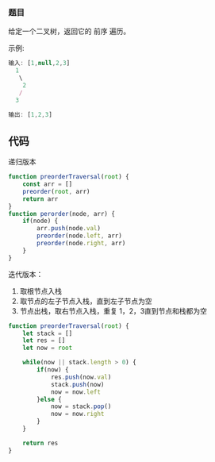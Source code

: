### 题目
给定一个二叉树，返回它的 前序 遍历。

 示例:
 ```js
 输入: [1,null,2,3]  
   1
    \
     2
    /
   3 

输出: [1,2,3]
 ```

 ## 代码
递归版本

```js
function preorderTraversal(root) {
    const arr = []
    preorder(root, arr)
    return arr
}
function perorder(node, arr) {
    if(node) {
        arr.push(node.val)
        preorder(node.left, arr)
        preorder(node.right, arr)
    }
}
```

迭代版本：
1. 取根节点入栈
2. 取节点的左子节点入栈，直到左子节点为空
3. 节点出栈，取右节点入栈，重复 1，2，3直到节点和栈都为空
   
```js
function preorderTraversal(root) {    
    let stack = []
    let res = []
    let now = root

    while(now || stack.length > 0) {
        if(now) {
            res.push(now.val)
            stack.push(now)
            now = now.left
        }else {
            now = stack.pop()
            now = now.right
        }
    }

    return res
}

```